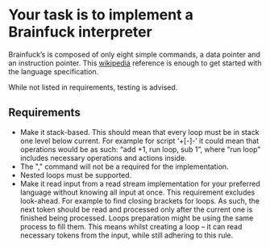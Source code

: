 # Your task is to implement a Brainfuck interpreter

Brainfuck’s is composed of only eight simple commands, a data pointer and an instruction pointer. This [wikipedia](https://en.wikipedia.org/wiki/Brainfuck) reference is enough to get started with the language specification.

While not listed in requirements, testing is advised.

## Requirements
- Make it stack-based. This should mean that every loop must be in stack one level below current. For example for script ‘+[-]-’ it could mean that operations would be as such: “add +1, run loop, sub 1”, where “run loop” includes necessary operations and actions inside.
- The "," command will not be a required for the implementation.
- Nested loops must be supported.
- Make it read input from a read stream implementation for your preferred language without knowing all input at once. This requirement excludes look-ahead. For example to find closing brackets for loops. As such, the next token should be read and processed only after the current one is finished being processed.
Loops preparation might be using the same process to fill them. This means whilst creating a loop – it can read necessary tokens from the input, while still adhering to this rule.